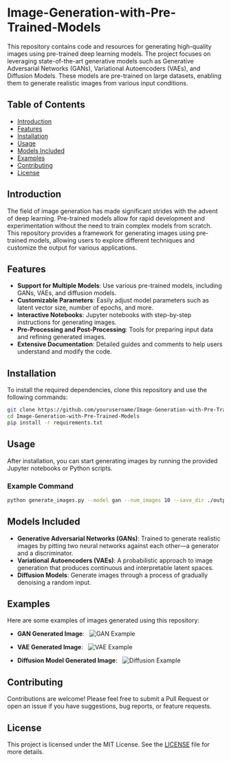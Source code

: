 # Image-Generation-with-Pre-Trained-Models

This repository contains code and resources for generating high-quality images using pre-trained deep learning models. The project focuses on leveraging state-of-the-art generative models such as Generative Adversarial Networks (GANs), Variational Autoencoders (VAEs), and Diffusion Models. These models are pre-trained on large datasets, enabling them to generate realistic images from various input conditions.

## Table of Contents

- [Introduction](#introduction)
- [Features](#features)
- [Installation](#installation)
- [Usage](#usage)
- [Models Included](#models-included)
- [Examples](#examples)
- [Contributing](#contributing)
- [License](#license)

## Introduction

The field of image generation has made significant strides with the advent of deep learning. Pre-trained models allow for rapid development and experimentation without the need to train complex models from scratch. This repository provides a framework for generating images using pre-trained models, allowing users to explore different techniques and customize the output for various applications.

## Features

- **Support for Multiple Models**: Use various pre-trained models, including GANs, VAEs, and diffusion models.
- **Customizable Parameters**: Easily adjust model parameters such as latent vector size, number of epochs, and more.
- **Interactive Notebooks**: Jupyter notebooks with step-by-step instructions for generating images.
- **Pre-Processing and Post-Processing**: Tools for preparing input data and refining generated images.
- **Extensive Documentation**: Detailed guides and comments to help users understand and modify the code.

## Installation

To install the required dependencies, clone this repository and use the following commands:

```bash
git clone https://github.com/yourusername/Image-Generation-with-Pre-Trained-Models.git
cd Image-Generation-with-Pre-Trained-Models
pip install -r requirements.txt
```

## Usage

After installation, you can start generating images by running the provided Jupyter notebooks or Python scripts.

### Example Command

```bash
python generate_images.py --model gan --num_images 10 --save_dir ./output
```

## Models Included

- **Generative Adversarial Networks (GANs)**: Trained to generate realistic images by pitting two neural networks against each other—a generator and a discriminator.
- **Variational Autoencoders (VAEs)**: A probabilistic approach to image generation that produces continuous and interpretable latent spaces.
- **Diffusion Models**: Generate images through a process of gradually denoising a random input.

## Examples

Here are some examples of images generated using this repository:

- **GAN Generated Image**:
  ![GAN Example](examples/gan_example.png)
  
- **VAE Generated Image**:
  ![VAE Example](examples/vae_example.png)

- **Diffusion Model Generated Image**:
  ![Diffusion Example](examples/diffusion_example.png)

## Contributing

Contributions are welcome! Please feel free to submit a Pull Request or open an issue if you have suggestions, bug reports, or feature requests.

## License

This project is licensed under the MIT License. See the [LICENSE](LICENSE) file for more details.

